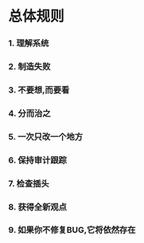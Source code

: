 # 总体规则

### 1. 理解系统
### 2. 制造失败
### 3. 不要想,而要看
### 4. 分而治之
### 5. 一次只改一个地方
### 6. 保持审计跟踪
### 7. 检查插头
### 8. 获得全新观点
### 9. 如果你不修复BUG,它将依然存在